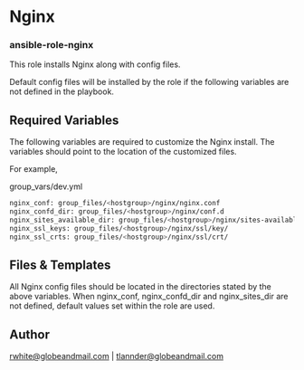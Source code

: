 # Nginx
### ansible-role-nginx
This role installs Nginx along with config files. 

Default config files will be installed by the role if the following variables are not defined in the playbook.

## Required Variables
The following variables are required to customize the Nginx install. The variables should point to the location of the customized files.

For example, 

group_vars/dev.yml
```bash
nginx_conf: group_files/<hostgroup>/nginx/nginx.conf
nginx_confd_dir: group_files/<hostgroup>/nginx/conf.d
nginx_sites_available_dir: group_files/<hostgroup>/nginx/sites-available
nginx_ssl_keys: group_files/<hostgroup>/nginx/ssl/key/
nginx_ssl_crts: group_files/<hostgroup>/nginx/ssl/crt/
```

## Files & Templates
All Nginx config files should be located in the directories stated by the above variables.  When nginx_conf, nginx_confd_dir and nginx_sites_dir are not defined, default values set within the role are used.  

## Author

rwhite@globeandmail.com | tlannder@globeandmail.com
